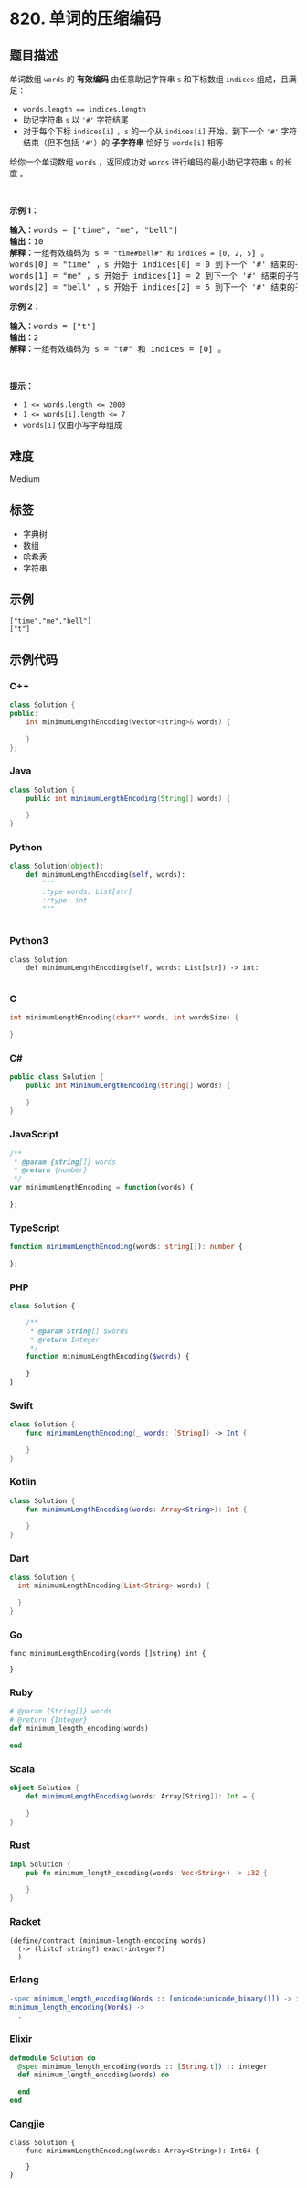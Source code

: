 # 820. 单词的压缩编码

## 题目描述

<p>单词数组 <code>words</code> 的 <strong>有效编码</strong> 由任意助记字符串 <code>s</code> 和下标数组 <code>indices</code> 组成，且满足：</p>

<ul>
	<li><code>words.length == indices.length</code></li>
	<li>助记字符串 <code>s</code> 以 <code>'#'</code> 字符结尾</li>
	<li>对于每个下标 <code>indices[i]</code> ，<code>s</code> 的一个从 <code>indices[i]</code> 开始、到下一个 <code>'#'</code> 字符结束（但不包括 <code>'#'</code>）的 <strong>子字符串</strong> 恰好与 <code>words[i]</code> 相等</li>
</ul>

<p>给你一个单词数组 <code>words</code> ，返回成功对 <code>words</code> 进行编码的最小助记字符串 <code>s</code> 的长度 。</p>

<p> </p>

<p><strong>示例 1：</strong></p>

<pre>
<strong>输入：</strong>words = ["time", "me", "bell"]
<strong>输出：</strong>10
<strong>解释：</strong>一组有效编码为 s = <code>"time#bell#" 和 indices = [0, 2, 5</code>] 。
words[0] = "time" ，s 开始于 indices[0] = 0 到下一个 '#' 结束的子字符串，如加粗部分所示 "<strong>time</strong>#bell#"
words[1] = "me" ，s 开始于 indices[1] = 2 到下一个 '#' 结束的子字符串，如加粗部分所示 "ti<strong>me</strong>#bell#"
words[2] = "bell" ，s 开始于 indices[2] = 5 到下一个 '#' 结束的子字符串，如加粗部分所示 "time#<strong>bell</strong>#"
</pre>

<p><strong>示例 2：</strong></p>

<pre>
<strong>输入：</strong>words = ["t"]
<strong>输出：</strong>2
<strong>解释：</strong>一组有效编码为 s = "t#" 和 indices = [0] 。
</pre>

<p> </p>

<p><strong>提示：</strong></p>

<ul>
	<li><code>1 <= words.length <= 2000</code></li>
	<li><code>1 <= words[i].length <= 7</code></li>
	<li><code>words[i]</code> 仅由小写字母组成</li>
</ul>


## 难度

Medium

## 标签

- 字典树
- 数组
- 哈希表
- 字符串

## 示例

```
["time","me","bell"]
["t"]
```

## 示例代码

### C++

```cpp
class Solution {
public:
    int minimumLengthEncoding(vector<string>& words) {
        
    }
};
```

### Java

```java
class Solution {
    public int minimumLengthEncoding(String[] words) {
        
    }
}
```

### Python

```python
class Solution(object):
    def minimumLengthEncoding(self, words):
        """
        :type words: List[str]
        :rtype: int
        """
        
```

### Python3

```python3
class Solution:
    def minimumLengthEncoding(self, words: List[str]) -> int:
        
```

### C

```c
int minimumLengthEncoding(char** words, int wordsSize) {
    
}
```

### C#

```csharp
public class Solution {
    public int MinimumLengthEncoding(string[] words) {
        
    }
}
```

### JavaScript

```javascript
/**
 * @param {string[]} words
 * @return {number}
 */
var minimumLengthEncoding = function(words) {
    
};
```

### TypeScript

```typescript
function minimumLengthEncoding(words: string[]): number {
    
};
```

### PHP

```php
class Solution {

    /**
     * @param String[] $words
     * @return Integer
     */
    function minimumLengthEncoding($words) {
        
    }
}
```

### Swift

```swift
class Solution {
    func minimumLengthEncoding(_ words: [String]) -> Int {
        
    }
}
```

### Kotlin

```kotlin
class Solution {
    fun minimumLengthEncoding(words: Array<String>): Int {
        
    }
}
```

### Dart

```dart
class Solution {
  int minimumLengthEncoding(List<String> words) {
    
  }
}
```

### Go

```golang
func minimumLengthEncoding(words []string) int {
    
}
```

### Ruby

```ruby
# @param {String[]} words
# @return {Integer}
def minimum_length_encoding(words)
    
end
```

### Scala

```scala
object Solution {
    def minimumLengthEncoding(words: Array[String]): Int = {
        
    }
}
```

### Rust

```rust
impl Solution {
    pub fn minimum_length_encoding(words: Vec<String>) -> i32 {
        
    }
}
```

### Racket

```racket
(define/contract (minimum-length-encoding words)
  (-> (listof string?) exact-integer?)
  )
```

### Erlang

```erlang
-spec minimum_length_encoding(Words :: [unicode:unicode_binary()]) -> integer().
minimum_length_encoding(Words) ->
  .
```

### Elixir

```elixir
defmodule Solution do
  @spec minimum_length_encoding(words :: [String.t]) :: integer
  def minimum_length_encoding(words) do
    
  end
end
```

### Cangjie

```cangjie
class Solution {
    func minimumLengthEncoding(words: Array<String>): Int64 {

    }
}
```

